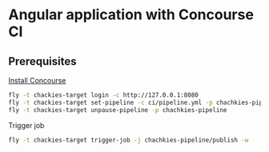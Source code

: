 # Angular application with Concourse CI

## Prerequisites

[Install Concourse](https://tanzu.vmware.com/developer/guides/ci-cd/concourse-gs/)

```bash
fly -t chackies-target login -c http://127.0.0.1:8080
fly -t chackies-target set-pipeline -c ci/pipeline.yml -p chachkies-pipeline -l ci/credentials.yml
fly -t chackies-target unpause-pipeline -p chachkies-pipeline
```

Trigger job

```bash
fly -t chackies-target trigger-job -j chachkies-pipeline/publish -w
```
